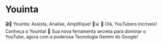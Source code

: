 # Youinta
🎬🎥 Youinta: Assista, Analise, Amplifique! 🚀📊  👋 Olá, YouTubers incríveis! Conheça o Youinta! 🌟 Sua nova ferramenta secreta para dominar o YouTube, agora com a poderosa Tecnologia Gemini do Google! 
